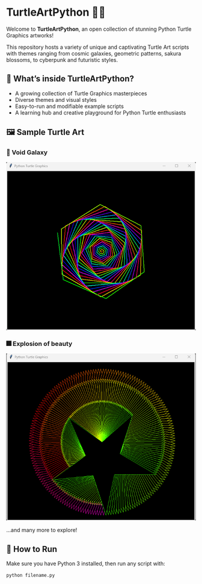 # TurtleArtPython 🐢🎨

Welcome to **TurtleArtPython**, an open collection of stunning Python Turtle Graphics artworks!

This repository hosts a variety of unique and captivating Turtle Art scripts with themes ranging from cosmic galaxies, geometric patterns, sakura blossoms, to cyberpunk and futuristic styles.

## 🎨 What’s inside TurtleArtPython?

- A growing collection of Turtle Graphics masterpieces  
- Diverse themes and visual styles  
- Easy-to-run and modifiable example scripts  
- A learning hub and creative playground for Python Turtle enthusiasts  

## 🖼️ Sample Turtle Art

### 🌌 Void Galaxy  
![Void Galaxy](images/void_galaxy.png)

### 🎆 Explosion of beauty
![Explosion of beauty](images/-1.png)

…and many more to explore!



## 🚀 How to Run

Make sure you have Python 3 installed, then run any script with:

```bash
python filename.py
